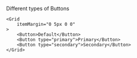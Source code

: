 Different types of Buttons

```
<Grid
	itemMargin="0 5px 0 0"
>
	<Button>Default</Button>
	<Button type="primary">Primary</Button>
	<Button type="secondary">Secondary</Button>
</Grid>
```
